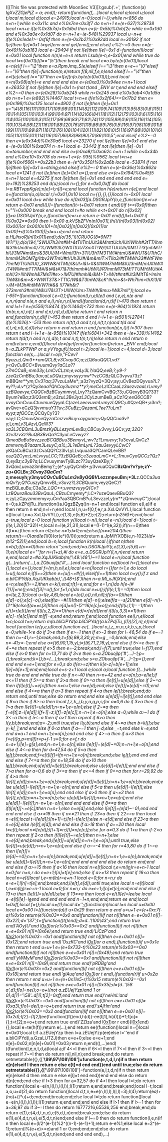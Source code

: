 ([[This file was protected with MoonSec V3]]):gsub('.+', (function(a) _IgXvZZGjePjZ = a; end)); return(function(f,...)local o;local a;local u;local t;local m;local d;local e=24915;local n=0;local l={};while n<856 do n=n+1;while n<0x11c and e%0x7ee<0x3f7 do n=n+1 e=(e+637)%29738 local r=n+e if(e%0x3b7a)<0x1dbd then e=(e-0x5b)%0xbf2e while n<0x1d0 and e%0x3a0e<0x1d07 do n=n+1 e=(e-548)%29937 local u=n+e if(e%0x1ede)>=0xf6f then e=(e-0x2b2)%0x92dd local e=30192 if not l[e]then l[e]=0x1 t=getfenv and getfenv();end elseif e%2~=0 then e=(e-0x49)%0xb163 local e=29494 if not l[e]then l[e]=0x1 d=function(l)local e=0x01 local function n(n)e=e+n return l:sub(e-n,e-0x01)end while true do local l=n(0x01)if(l=="\5")then break end local e=o.byte(n(0x01))local e=n(e)if l=="\2"then e=a.RpmJmq_S(e)elseif l=="\3"then e=e~="\0"elseif l=="\6"then t[e]=function(n,e)return f(8,nil,f,e,n)end elseif l=="\4"then e=t[e]elseif l=="\0"then e=t[e][n(o.byte(n(0x01)))];end local n=n(0x08)a[n]=e end end end else e=(e*0xa3)%0x94ee n=n+1 local e=26353 if not l[e]then l[e]=0x1 t=(not t)and _ENV or t;end end end elseif e%2~=0 then e=(e*0x28)%0xb245 while n<0x245 and e%0x3ab4<0x1d5a do n=n+1 e=(e*892)%14467 local t=n+e if(e%0x2f64)<=0x17b2 then e=(e*0x196)%0xc125 local e=4902 if not l[e]then l[e]=0x1 u="\4\8\116\111\110\117\109\98\101\114\82\112\109\74\109\113\95\83\0\6\115\116\114\105\110\103\4\99\104\97\114\82\66\84\118\112\112\75\103\0\6\115\116\114\105\110\103\3\115\117\98\68\83\71\82\74\112\105\89\0\6\115\116\114\105\110\103\4\98\121\116\101\88\120\76\81\118\86\89\76\0\5\116\97\98\108\101\6\99\111\110\99\97\116\72\76\108\104\120\111\82\106\0\5\116\97\98\108\101\6\105\110\115\101\114\116\107\86\83\98\90\70\86\110\5";end elseif e%2~=0 then e=(e*0x34d)%0x30a6 local e=23270 if not l[e]then l[e]=0x1 end else e=(e-0x180)%0xa074 n=n+1 local e=33442 if not l[e]then l[e]=0x1 m=tonumber;end end end else e=(e*0xa9)%0xa62c n=n+1 while n<0x34b and e%0xe10<0x708 do n=n+1 e=(e-935)%9562 local t=n+e if(e%0x4566)>=0x22b3 then e=(e*0x350)%0x2a6b local e=53874 if not l[e]then l[e]=0x1 o=string;end elseif e%2~=0 then e=(e-0x36e)%0x862a local e=1241 if not l[e]then l[e]=0x1 a={};end else e=(e+0x194)%0x45f5 n=n+1 local e=42275 if not l[e]then l[e]=0x1 end end end end end e=(e+192)%28253 end d(u);local n={};for e=0x0,0xff do local l=a.RBTvppKg(e);n[e]=l;n[l]=e;end local function h(e)return n[e];end local o=(function(u,o)local r,l=0x01,0x10 local n={{},{},{}}local t=-0x01 local e=0x01 local d=u while true do n[0x03][a.DSGRJpiY(o,e,(function()e=r+e return e-0x01 end)())]=(function()t=t+0x01 return t end)()if t==(0x0f)then t=""l=0x000 break end end local t=#o while e<t+0x01 do n[0x02][l]=a.DSGRJpiY(o,e,(function()e=r+e return e-0x01 end)())l=l+0x01 if l%0x02==0x00 then l=0x00 a.kVSbZFVn(n[0x01],(h((((n[0x03][n[0x02][0x00]]or 0x00)*0x10)+(n[0x03][n[0x02][0x01]]or 0x00)+d)%0x100)));d=u+d;end end return a.HLlhxoRj(n[0x01])end);d(o(35,"i}!CRU0G{8=9N7?W?!"));d(o(194,"SWUl7h3/m#M>&tT!lTmUUt3&MmttUch/lUt1W!hh#3tTT/lhml&3!lhUm3hm#/7%/WMt!3l7/W#TtUU73m#*T!W/!/l#TUUUh/#MtTT!3{mhMT!hlU/3M7#mt&m/&38Ul//M>Wmtll3h>3TlU3hTM3TW!#htmU&#WUT&UTthC/hmmM3hOM7g/!tbv3WTmU#t!/Uh3U#/&m&mIT>lTlla3/#tTMWh33#WtFWm7!m!M/T!Uh#Ut/_3WtW&htTMl//l&U!>l&l>#&t#WM7hMM&lU/3mlM/mU#hW#/T4Wll#mttTT7lM#/&t#&t#7!&7thlmmh#UtWlU/R7mmMl73tM!TTUMh!MUt#Amh!/3>!!lhWmh&7MsTl#e>>!M7U/#hm*hl&/&M>T>lW/t#mt#Ut3lM!tT6>!mlmThW&h&m>&>WWlT3T&>TTlC/W&&T3tmW/&cK^lh/m>&t>Wh7hm>thX!3/#>/M>M3h#htMWW7t#&& !l77#h&t?373mmh3#ml!/W&U!7&!3T>U!llW/Um>ThW#/Bmu>!W&7mll"));local e=(-651+(function()local l,e=0,1;(function(l,n,e)l(e(l and l,e,e),n(e and e,n,n)and n(e,n and e,l),n(e,n,n))end)(function(d,n,t)if l>470 then return t end l=l+1 e=(e*556)%8474 if(e%1464)<732 then e=(e-964)%1924 return t(n(n,n,n),n(t,t and d,n),n(t,d,d))else return t end return n end,function(n,t,d)if l>453 then return d end l=l+1 e=(e*501)%27841 if(e%1026)>=513 then return n(t(t,d and t,n),n(t,t,n)and t(d and d,t,n),n(t,d,d))else return n end return n end,function(d,n,t)if l>307 then return t end l=l+1 e=(e-958)%10147 if(e%684)>342 then e=(e+339)%14162 return t(d(t,n and n,n),d(n,t and n,t),t(n,t,n))else return n end return n end)return e;end)())local de=(getfenv)or(function()return _ENV end);local h=a.ZLkPTWtP or a.yVYogufU;local t=2;local le=1;local c=4;local d=3;local function ee(s,...)local r=o(e,"FCev?*Byazu;LQm3**amQ*CLB*;v3Cvay3C;a_;z(Q*6auQQCLvd?y<*QvCuBCC<BvuumQvy?*aCLa??z7mCCaB;;*mm33y;LmCvCLz*m;e;vaLy3L?/aQQ;eeB*;?;y9-?zzeQzCmBBu;3av;a*LuDQ*az;myvsyy;mw*?vzCCB*z*QLC3vyvu73z?mBBQ*re**ym;Cv3?aa;37v*zuLaMe*;;a3z?vyzQ>3Qv;ay;uCvBezDQyvua?L?ey??;uLv*{z?Qy3*eaa?QhCay3uzmz**y?;meCeLz*ICCaa*Lz3aezvzaaL*rL*vmy?uzBQaevye;CQQCvBzBCuymmv*yLLvy??zQamCvvBQ;?3;uCQevyB3Q?33?Byum?eB*a;z3iQ3emB;;e3zuL3Be3yzL3Cy*LzumBeB_a*Cz?Q;eeQ6CCB?uvayCmCv*uuC*tuvmueQyya*LC)azeLae*evuvmLvmyzLQ9C*;u#QzeQB*;a3m?;avQve>eCzQ3jv*vmuuY3?*uv;3CuBz;*;QezamL?ee??uLm?eyyz;zfQCCz;Q*CQyCy?3?vay;L*C;CmuvQmeQyzaCmzvvBiuy<ayguam;vQyQQCua3*v?y;Le*mLv3L*#zvLQeW*3?va3L3CB*QmL*3uBmzKyBLLezymLevBu;CBCuy3*vvy;LGC*v;yz;32Q?3zv3zv3z?BuQB3BvQa?C3yuLeCvwyz?QmeaBaBu5avzzeaBCQBBuu3BemyvL;wv?z?Lmuevy*;Tu3evaLQvCz?*zmmvmyB?aazm3LeuyC;a?L;*3L?eBmLynL?3au3evyy*LCwC*?yKQaCuBCuz3zCvaQQ?Cz3lvLyLLvquua3Q?CamQLevBB?eazQZCy*m;LmLvvyuLCC;?3zBQQe*B;;e3z*eaaLmC**L;TmuvCyaQCCz?Qz?Q;eyBz;c3yB?a;LLCv*uuymavTyBLzc??3uyQzeXBy;?3*vQavLuev*az3mBemy?;;{e*;uyQyCmB*;y3vvuaCQuC**BzQm?v?ye;zY-*zu+Q*CLBv;*3Cvay3QaCm*?z;meeuyh;y3m*yuCQvCuBCuLm3vByQQBVL*ezzmpeuBm;*3L**z.QCCa*3uamQv?y;Q?Cu*szyQmvvBL;v3u*vz?L3CB*Quum;veyzQeC}?mzBQLeuBu;C3a*3z_LQC**;uvmzvuyyQ{Cv?LzBQuezBau33BvQauL;CB*zuCmyemy*;LC*?uzeQaevBBuQ3?v;zyLzCp*yzmm*emyv;uCm?aa3QBCmB?uL3evzzeLy(m**zQmveuyC");local n=0;a.kZPdjTu_(function()a.iQgzBZyq()n=n+1 end)local function e(l,e)if e then return n end;n=l+n;end local l,n,u=f(0,f,e,r,a.XxLQvVYL);local function o()local l,n=a.XxLQvVYL(r,e(1,3),e(5,6)+2);e(2);return(n*256)+l;end;local z=true;local z=0 local function y()local t=n();local e=n();local d=1;local t=(l(e,1,20)*(2^32))+t;local n=l(e,21,31);local e=((-1)^l(e,32));if(n==0)then if(t==z)then return e*0;else n=1;d=0;end;elseif(n==2047)then return(t==0)and(e*(1/0))or(e*(0/0));end;return a.JpMiYXOB(e,n-1023)*(d+(t/(2^52)));end;local b=n;local function k(n)local l;if(not n)then n=b();if(n==0)then return'';end;end;l=a.DSGRJpiY(r,e(1,3),e(5,6)+n-1);e(n)local e=""for n=(1+z),#l do e=e..a.DSGRJpiY(l,n,n)end return e;end;local z=#a.XqJUKkab(m('\49.\48'))~=1 local e=n;local function g(...)return{...},a.ZObuojlp('#',...)end local function ne()local h={};local m={};local e={};local f={m,h,nil,e};local e=n()local r={}for t=1,e do local l=u();local e;if(l==3)then e=(u()~=#{});elseif(l==1)then local n=y();if z and a.bliCiPYd(a.XqJUKkab(n),'.(\48+)$')then n=a.Mi_xJKjX(n);end e=n;elseif(l==2)then e=k();end;r[t]=e;end;for e=1,n()do h[e-(#{1})]=ne();end;f[3]=u();for f=1,n()do local e=u();if(l(e,1,1)==0)then local a=l(e,2,3);local u=l(e,4,6);local e={o(),o(),nil,nil};if(a==0)then e[d]=o();e[c]=o();elseif(a==#{1})then e[d]=n();elseif(a==s[2])then e[d]=n()-(2^16)elseif(a==s[3])then e[d]=n()-(2^16)e[c]=o();end;if(l(u,1,1)==1)then e[t]=r[e[t]]end if(l(u,2,2)==1)then e[d]=r[e[d]]end if(l(u,3,3)==1)then e[c]=r[e[c]]end m[f]=e;end end;return f;end;local function ee(l,n,e)local t=n;local t=e;return m(a.bliCiPYd(a.bliCiPYd(({a.kZPdjTu_(l)})[2],n),e))end local function te(y,e,u)local function ee(...)local o,j,z,_,m,n,r,k,b,s,p,l;local e=0;while-1<e do if 3>e then if e>=1 then if e>-3 then for l=46,54 do if e~=1 then n=-41;r=-1;break;end;z=f(6,99,3,30,y);m=g _=0;break;end;else n=-41;r=-1;end else o=f(6,90,1,15,y);j=f(6,71,2,16,y);end else if 5<=e then if 4~=e then repeat if e>5 then e=-2;break;end;l=f(7);until true;else l=f(7);end else if e>0 then for n=13,71 do if 3<e then s=a.ZObuojlp('#',...)-1;p={};break;end;k={};b={...};break;end;else s=a.ZObuojlp('#',...)-1;p={};end end end e=e+1;end;for e=0,s do if(e>=z)then k[e-z]=b[e+1];else l[e]=b[e+1];end;end;local e=s-z+1 local e;local a;local function f(...)while true do end end while true do if n<-40 then n=n+42 end e=o[n];a=e[le];if a<=11 then if 5>=a then if 3>a then if 0>=a then l[e[t]]=u[e[d]];else if 2~=a then if(l[e[t]]~=e[c])then n=n+1;else n=e[d];end;else l[e[t]]=(e[d]~=0);end end else if 4<=a then if a>3 then repeat if 4<a then l[e[t]]();break;end;do return end;until true;else do return end;end else u[e[d]]=l[e[t]];end end else if 8<a then if 9>=a then local f,z,k,_,j,b,y,a,g,p,s;for a=0,6 do if 3>a then if 1>a then l[e[t]]=u[e[d]];n=n+1;e=o[n];else if 2~=a then f=e[t];z=l[e[d]];l[f+1]=z;l[f]=z[e[c]];n=n+1;e=o[n];else a=0;while a>-1 do if 3<=a then if 5<=a then if a>1 then repeat if 6>a then l(y,b);break;end;a=-2;until true;else l(y,b);end else if 4~=a then b=k[j];else y=k[_];end end else if 0<a then if a~=1 then j=d;else _=t;end else k=e;end end a=a+1 end n=n+1;e=o[n];end end else if 4>=a then if a>3 then f=e[t]g,p=m(l[f](h(l,f+1,e[d])))r=p+f-1 s=0;for e=f,r do s=s+1;l[e]=g[s];end;n=n+1;e=o[n];else l[e[t]]=(e[d]~=0);n=n+1;e=o[n];end else if 4<=a then for d=47,54 do if 5<a then l[e[t]]();break;end;f=e[t]l[f]=l[f](h(l,f+1,r))n=n+1;e=o[n];break;end;else l[e[t]]();end end end end else if 7<=a then for n=18,58 do if a>10 then l[e[t]]();break;end;u[e[d]]=l[e[t]];break;end;else u[e[d]]=l[e[t]];end end else if 7>a then for a=0,6 do if 3<=a then if a<=4 then if 0<=a then for r=29,92 do if 4>a then l(e[t],e[d]);n=n+1;e=o[n];break;end;u[e[d]]=l[e[t]];n=n+1;e=o[n];break;end;else u[e[d]]=l[e[t]];n=n+1;e=o[n];end else if 5<a then u[e[d]]=l[e[t]];else l(e[t],e[d]);n=n+1;e=o[n];end end else if a>0 then if a~=2 then l(e[t],e[d]);n=n+1;e=o[n];else u[e[d]]=l[e[t]];n=n+1;e=o[n];end else u[e[d]]=l[e[t]];n=n+1;e=o[n];end end end else if 8==a then if(l[e[t]]~=e[c])then n=n+1;else n=e[d];end;else l[e[t]]=(e[d]~=0);end end end end else if a>=18 then if a>=21 then if 23>a then if 22==a then local n=e[t];local t=l[e[d]];l[n+1]=t;l[n]=t[e[c]];else n=e[d];end else if 23<a then n=e[d];else l(e[t],e[d]);end end else if a>18 then if a==20 then local t=e[t];local n=l[e[d]];l[t+1]=n;l[t]=n[e[c]];else for a=0,3 do if 1<a then if-2<a then repeat if 2<a then if(l[e[t]]~=e[c])then n=n+1;else n=e[d];end;break;end;l[e[t]]=u[e[d]];n=n+1;e=o[n];until true;else l[e[t]]=u[e[d]];n=n+1;e=o[n];end else if a~=-4 then for r=43,80 do if 1~=a then l[e[t]]=(e[d]~=0);n=n+1;e=o[n];break;end;u[e[d]]=l[e[t]];n=n+1;e=o[n];break;end;else u[e[d]]=l[e[t]];n=n+1;e=o[n];end end end end else do return end;end end else if a>=15 then if a<16 then local n=e[t]local t,e=m(l[n](h(l,n+1,e[d])))r=e+n-1 local e=0;for n=n,r do e=e+1;l[n]=t[e];end;else if a>=13 then repeat if 16<a then local n=e[t]local t,e=m(l[n](h(l,n+1,e[d])))r=e+n-1 local e=0;for n=n,r do e=e+1;l[n]=t[e];end;break;end;l(e[t],e[d]);until true;else local n=e[t]local t,e=m(l[n](h(l,n+1,e[d])))r=e+n-1 local e=0;for n=n,r do e=e+1;l[n]=t[e];end;end end else if 13>a then l[e[t]]=u[e[d]];else if 13==a then local e=e[t]l[e]=l[e](h(l,e+1,r))else local e=e[t]l[e]=l[e](h(l,e+1,r))end end end end end n=1+n;end;end;return ee end;local t=0xff;local f={};local o=(1);local d='';(function(n)local l=n local u=0x00 local e=0x00 l={(function(a)if u>0x29 then return a end u=u+1 e=(e+0xc7f-a)%0x1a return(e%0x03==0x0 and(function(l)if not n[l]then e=e+0x01 n[l]=(0x22);d='\37';t={function()t()end};d=d..'\100\43';end return true end)'AOyfU'and l[0x3](0x201+a))or(e%0x03==0x2 and(function(l)if not n[l]then e=e+0x01 n[l]=(0x6e);end return true end)'LlCzP'and l[0x2](a+0x171))or(e%0x03==0x1 and(function(l)if not n[l]then e=e+0x01 n[l]=(0x12);end return true end)'OszKC'and l[0x1](a+0x39e))or a end),(function(t)if u>0x1e then return t end u=u+1 e=(e+0x733-t)%0x23 return(e%0x03==0x0 and(function(l)if not n[l]then e=e+0x01 n[l]=(0x49);end return true end)'yWMyM'and l[0x2](0x1e4+t))or(e%0x03==0x1 and(function(l)if not n[l]then e=e+0x01 n[l]=(0x9);end return true end)'pRDBg'and l[0x1](t+0x83))or(e%0x03==0x2 and(function(l)if not n[l]then e=e+0x01 n[l]=(0x18);end return true end)'giAuq'and l[0x3](t+0xaf))or t end),(function(r)if u>0x2a then return r end u=u+1 e=(e+0x11e5-r)%0x15 return(e%0x03==0x1 and(function(l)if not n[l]then e=e+0x01 n[l]=(0x35);d={d..'\58 a',d};f[o]=ne();o=o+((not a.zEUejYzp)and 1 or 0);d[1]='\58'..d[1];t[2]=0xff;end return true end)'neHnL'and l[0x3](0x219+r))or(e%0x03==0x0 and(function(l)if not n[l]then e=e+0x01 n[l]=(0xa3);f[o]=de();o=o+t;end return true end)'sAjHm'and l[0x2](r+0x2ee))or(e%0x03==0x2 and(function(l)if not n[l]then e=e+0x01 n[l]=(0x2d);t[2]=(t[2]*(ee(function()f()end,h(d))-ee(t[1],h(d))))+1;f[o]={};t=t[2];o=o+t;end return true end)'ZZIza'and l[0x1](r+0x16e))or r end)}l[0x1](0x2541)end){};local e=te(h(f));return e(...);end return ee((function()local n={}local e=0x01;local l;if a.zEUejYzp then l=a.zEUejYzp(ee)else l=''end if a.bliCiPYd(l,a.GzaLUTZJ)then e=e+0;else e=e+1;end n[e]=0x02;n[n[e]+0x01]=0x03;return n;end)(),...)end)((function(l,e,n,t,d,a)local a;if 4<=l then if 6<=l then if 7<=l then if 3~=l then repeat if 7~=l then do return n(l,nil,n);end break;end;do return setmetatable({},{['__\99\97\108\108']=function(e,t,d,l,n)if n then return e[n]elseif l then return e else e[t]=d end end})end until true;else do return setmetatable({},{['__\99\97\108\108']=function(e,l,t,d,n)if n then return e[n]elseif d then return e else e[l]=t end end})end end else do return d[n]end;end else if l>3 then for a=32,57 do if 4<l then local l=t;do return function()local e=e(n,l(l,l),l(l,l));l(1);return e;end;end;break;end;local l=t;local a,o,u=d(2);do return function()local d,t,n,e=e(n,l(l,l),l(l,l)+3);l(4);return(e*a)+(n*o)+(t*u)+d;end;end;break;end;else local l=t;do return function()local e=e(n,l(l,l),l(l,l));l(1);return e;end;end;end end else if l>1 then if l>=1 then for a=36,97 do if 3~=l then do return 16777216,65536,256 end;break;end;do return e(1),e(4,d,t,n,e),e(5,d,t,n)end;break;end;else do return e(1),e(4,d,t,n,e),e(5,d,t,n)end;end else if l~=0 then do return function(l,e,n)if n then local e=(l/2^(e-1))%2^((n-1)-(e-1)+1);return e-e%1;else local e=2^(e-1);return(l%(e+e)>=e)and 1 or 0;end;end;end;else do return e(1),e(4,d,t,n,e),e(5,d,t,n)end;end end end end),...)
